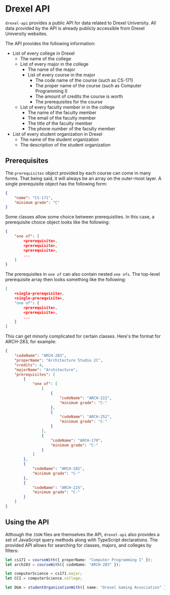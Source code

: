 # Drexel API

`drexel-api` provides a public API for data related to Drexel University. All data provided by the API is already publicly accessible from Drexel University websites. 

The API provides the following information:

- List of every college in Drexel
    - The name of the college
    - List of every major in the college
        - The name of the major
        - List of every course in the major
            - The code name of the course (such as CS-171)
            - The proper name of the course (such as Computer Programming I)
            - The amount of credits the course is worth
            - The prerequisites for the course
    - List of every faculty member in in the college
        - The name of the faculty member
        - The email of the faculty member
        - The title of the faculty member
        - The phone number of the faculty member
- List of every student organization in Drexel
    - The name of the student organization
    - The description of the student organization

## Prerequisites
The `prerequisites` object provided by each course can come in many forms. That being said, it will always be an array on the outer-most layer. A single prerequisite object has the following form:

```json
{
    "name": "CS-171",
    "minimum grade": "C"
}
```
Some classes allow some choice between prerequisities. In this case, a prerequisite choice object looks like the following: 

```json
{
    "one of": [
        <prerequisite>,
        <prerequisite>,
        <prerequisite>,
        ...
    ]
}
```

The prerequisites in `one of` can also contain nested `one ofs`. The top-level prerequisite array then looks something like the following:

```json
[
    <single-prerequisite>,
    <single-prerequisite>,
    "one of": {
        <prerequisite>, 
        <prerequisite>,
        ...
    }
]
```

This can get minorly complicated for certain classes. Here's the format for ARCH-283, for example:

```json
{
    "codeName": "ARCH-283",
    "properName": "Architecture Studio 2C",
    "credits": 4,
    "majorName": "Architecture",
    "prerequisites": [
        {
            "one of": [
                [
                    {
                        "codeName": "ARCH-222",
                        "minimum grade": "C-"
                    },
                    {
                        "codeName": "ARCH-252",
                        "minimum grade": "C-"
                    }
                ],
                {
                    "codeName": "ARCH-170",
                    "minimum grade": "C-"
                }
            ]
        },
        {
            "codeName": "ARCH-282",
            "minimum grade": "C-"
        },
        {
            "codeName": "ARCH-225",
            "minimum grade": "C-"
        }
    ]
}
```

## Using the API

Although the `JSON` files are themselves the API, `drexel-api` also provides a set of JavaScript query methods along with TypeScript declarations. The provided API allows for searching for classes, majors, and colleges by filters:
```ts
let cs171 = courseWith({ properName: "Computer Programming I" });
let arch283 = courseWith({ codeName: "ARCH-283" });

let computerScience = cs171.major;
let CCI = computerScience.college;

let DGA = studentOrganizationWith({ name: "Drexel Gaming Association" });
```
